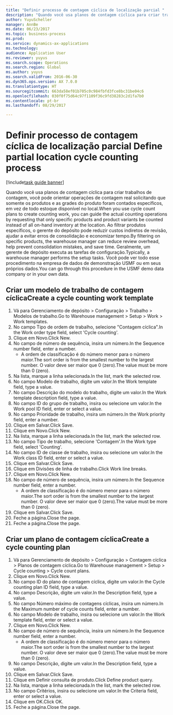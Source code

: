 ```yaml
--- 
title: "Definir processo de contagem cíclica de localização parcial "
description: "Quando você usa planos de contagem cíclica para criar trabalhos de contagem, você pode orientar operações de contagem real solicitando que somente os produtos e as grades do produto foram contados específicos, em vez de todo estoque disponível no local."
author: YuyuScheller
manager: AnnBe
ms.date: 06/23/2017
ms.topic: business-process
ms.prod: 
ms.service: dynamics-ax-applications
ms.technology: 
audience: Application User
ms.reviewer: yuyus
ms.search.scope: Operations
ms.search.region: Global
ms.author: yuyus
ms.search.validFrom: 2016-06-30
ms.dyn365.ops.version: AX 7.0.0
ms.translationtype: HT
ms.sourcegitcommit: 663da58ef01b705c0c984fbfd3fce8bc31be04c6
ms.openlocfilehash: 030f0f75d64c97f1109f36c9fd38283c2d1fa7b0
ms.contentlocale: pt-br
ms.lasthandoff: 08/29/2017

---
```

# <a name="define-partial-location-cycle-counting-process"></a><span data-ttu-id="f9142-103">Definir processo de contagem cíclica de localização parcial </span><span class="sxs-lookup"><span data-stu-id="f9142-103">Define partial location cycle counting process</span></span> 

[!include[task guide banner](../../includes/task-guide-banner.md)]

<span data-ttu-id="f9142-104">Quando você usa planos de contagem cíclica para criar trabalhos de contagem, você pode orientar operações de contagem real solicitando que somente os produtos e as grades do produto foram contados específicos, em vez de todo estoque disponível no local.</span><span class="sxs-lookup"><span data-stu-id="f9142-104">When you use cycle count plans to create counting work, you can guide the actual counting operations by requesting that only specific products and product variants be counted instead of all on-hand inventory at the location.</span></span> <span data-ttu-id="f9142-105">Ao filtrar produtos específicos, o gerente do depósito pode reduzir custos indiretos de revisão, ajudar a evitar erros de consolidação e economizar tempo.</span><span class="sxs-lookup"><span data-stu-id="f9142-105">By filtering on specific products, the warehouse manager can reduce review overhead, help prevent consolidation mistakes, and save time.</span></span> <span data-ttu-id="f9142-106">Geralmente, um gerente de depósito executa as tarefas de configuração.</span><span class="sxs-lookup"><span data-stu-id="f9142-106">Typically, a warehouse manager performs the setup tasks.</span></span> <span data-ttu-id="f9142-107">Você pode ver todo esse procedimento na empresa de dados de demonstração USMF ou em seus próprios dados.</span><span class="sxs-lookup"><span data-stu-id="f9142-107">You can go through this procedure in the USMF demo data company or in your own data.</span></span>


## <a name="create-a-cycle-counting-work-template"></a><span data-ttu-id="f9142-108">Criar um modelo de trabalho de contagem cíclica</span><span class="sxs-lookup"><span data-stu-id="f9142-108">Create a cycle counting work template</span></span>
1. <span data-ttu-id="f9142-109">Vá para Gerenciamento de depósito > Configuração > Trabalho > Modelos de trabalho.</span><span class="sxs-lookup"><span data-stu-id="f9142-109">Go to Warehouse management > Setup > Work > Work templates.</span></span>
2. <span data-ttu-id="f9142-110">No campo Tipo de ordem de trabalho, selecione "Contagem cíclica".</span><span class="sxs-lookup"><span data-stu-id="f9142-110">In the Work order type field, select 'Cycle counting'.</span></span>
3. <span data-ttu-id="f9142-111">Clique em Novo.</span><span class="sxs-lookup"><span data-stu-id="f9142-111">Click New.</span></span>
4. <span data-ttu-id="f9142-112">No campo de número de sequência, insira um número.</span><span class="sxs-lookup"><span data-stu-id="f9142-112">In the Sequence number field, enter a number.</span></span>
    * <span data-ttu-id="f9142-113">A ordem de classificação é do número menor para o número maior.</span><span class="sxs-lookup"><span data-stu-id="f9142-113">The sort order is from the smallest number to the largest number.</span></span> <span data-ttu-id="f9142-114">O valor deve ser maior que 0 (zero).</span><span class="sxs-lookup"><span data-stu-id="f9142-114">The value must be more than 0 (zero).</span></span>  
5. <span data-ttu-id="f9142-115">Na lista, marque a linha selecionada.</span><span class="sxs-lookup"><span data-stu-id="f9142-115">In the list, mark the selected row.</span></span>
6. <span data-ttu-id="f9142-116">No campo Modelo de trabalho, digite um valor.</span><span class="sxs-lookup"><span data-stu-id="f9142-116">In the Work template field, type a value.</span></span>
7. <span data-ttu-id="f9142-117">No campo Descrição do modelo do trabalho, digite um valor.</span><span class="sxs-lookup"><span data-stu-id="f9142-117">In the Work template description field, type a value.</span></span>
8. <span data-ttu-id="f9142-118">No campo ID do grupo de trabalho, insira ou selecione um valor.</span><span class="sxs-lookup"><span data-stu-id="f9142-118">In the Work pool ID field, enter or select a value.</span></span>
9. <span data-ttu-id="f9142-119">No campo Prioridade de trabalho, insira um número.</span><span class="sxs-lookup"><span data-stu-id="f9142-119">In the Work priority field, enter a number.</span></span>
10. <span data-ttu-id="f9142-120">Clique em Salvar.</span><span class="sxs-lookup"><span data-stu-id="f9142-120">Click Save.</span></span>
11. <span data-ttu-id="f9142-121">Clique em Novo.</span><span class="sxs-lookup"><span data-stu-id="f9142-121">Click New.</span></span>
12. <span data-ttu-id="f9142-122">Na lista, marque a linha selecionada.</span><span class="sxs-lookup"><span data-stu-id="f9142-122">In the list, mark the selected row.</span></span>
13. <span data-ttu-id="f9142-123">No campo Tipo de trabalho, selecione 'Contagem'.</span><span class="sxs-lookup"><span data-stu-id="f9142-123">In the Work type field, select 'Counting'.</span></span>
14. <span data-ttu-id="f9142-124">No campo ID de classe de trabalho, insira ou selecione um valor.</span><span class="sxs-lookup"><span data-stu-id="f9142-124">In the Work class ID field, enter or select a value.</span></span>
15. <span data-ttu-id="f9142-125">Clique em Salvar.</span><span class="sxs-lookup"><span data-stu-id="f9142-125">Click Save.</span></span>
16. <span data-ttu-id="f9142-126">Clique em Divisões de linha de trabalho.</span><span class="sxs-lookup"><span data-stu-id="f9142-126">Click Work line breaks.</span></span>
17. <span data-ttu-id="f9142-127">Clique em Novo.</span><span class="sxs-lookup"><span data-stu-id="f9142-127">Click New.</span></span>
18. <span data-ttu-id="f9142-128">No campo de número de sequência, insira um número.</span><span class="sxs-lookup"><span data-stu-id="f9142-128">In the Sequence number field, enter a number.</span></span>
    * <span data-ttu-id="f9142-129">A ordem de classificação é do número menor para o número maior.</span><span class="sxs-lookup"><span data-stu-id="f9142-129">The sort order is from the smallest number to the largest number.</span></span> <span data-ttu-id="f9142-130">O valor deve ser maior que 0 (zero).</span><span class="sxs-lookup"><span data-stu-id="f9142-130">The value must be more than 0 (zero).</span></span>  
19. <span data-ttu-id="f9142-131">Clique em Salvar.</span><span class="sxs-lookup"><span data-stu-id="f9142-131">Click Save.</span></span>
20. <span data-ttu-id="f9142-132">Feche a página.</span><span class="sxs-lookup"><span data-stu-id="f9142-132">Close the page.</span></span>
21. <span data-ttu-id="f9142-133">Feche a página.</span><span class="sxs-lookup"><span data-stu-id="f9142-133">Close the page.</span></span>

## <a name="create-a-cycle-counting-plan"></a><span data-ttu-id="f9142-134">Criar um plano de contagem cíclica</span><span class="sxs-lookup"><span data-stu-id="f9142-134">Create a cycle counting plan</span></span>
1. <span data-ttu-id="f9142-135">Vá para Gerenciamento de depósito > Configuração > Contagem cíclica > Planos de contagem cíclica.</span><span class="sxs-lookup"><span data-stu-id="f9142-135">Go to Warehouse management > Setup > Cycle counting > Cycle count plans.</span></span>
2. <span data-ttu-id="f9142-136">Clique em Novo.</span><span class="sxs-lookup"><span data-stu-id="f9142-136">Click New.</span></span>
3. <span data-ttu-id="f9142-137">No campo ID do plano de contagem cíclica, digite um valor.</span><span class="sxs-lookup"><span data-stu-id="f9142-137">In the Cycle counting plan ID field, type a value.</span></span>
4. <span data-ttu-id="f9142-138">No campo Descrição, digite um valor.</span><span class="sxs-lookup"><span data-stu-id="f9142-138">In the Description field, type a value.</span></span>
5. <span data-ttu-id="f9142-139">No campo Número máximo de contagens cíclicas, insira um número.</span><span class="sxs-lookup"><span data-stu-id="f9142-139">In the Maximum number of cycle counts field, enter a number.</span></span>
6. <span data-ttu-id="f9142-140">No campo Modelo de trabalho, insira ou selecione um valor.</span><span class="sxs-lookup"><span data-stu-id="f9142-140">In the Work template field, enter or select a value.</span></span>
7. <span data-ttu-id="f9142-141">Clique em Novo.</span><span class="sxs-lookup"><span data-stu-id="f9142-141">Click New.</span></span>
8. <span data-ttu-id="f9142-142">No campo de número de sequência, insira um número.</span><span class="sxs-lookup"><span data-stu-id="f9142-142">In the Sequence number field, enter a number.</span></span>
    * <span data-ttu-id="f9142-143">A ordem de classificação é do número menor para o número maior.</span><span class="sxs-lookup"><span data-stu-id="f9142-143">The sort order is from the smallest number to the largest number.</span></span> <span data-ttu-id="f9142-144">O valor deve ser maior que 0 (zero).</span><span class="sxs-lookup"><span data-stu-id="f9142-144">The value must be more than 0 (zero).</span></span>  
9. <span data-ttu-id="f9142-145">No campo Descrição, digite um valor.</span><span class="sxs-lookup"><span data-stu-id="f9142-145">In the Description field, type a value.</span></span>
10. <span data-ttu-id="f9142-146">Clique em Salvar.</span><span class="sxs-lookup"><span data-stu-id="f9142-146">Click Save.</span></span>
11. <span data-ttu-id="f9142-147">Clique em Definir consulta de produto.</span><span class="sxs-lookup"><span data-stu-id="f9142-147">Click Define product query.</span></span>
12. <span data-ttu-id="f9142-148">Na lista, marque a linha selecionada.</span><span class="sxs-lookup"><span data-stu-id="f9142-148">In the list, mark the selected row.</span></span>
13. <span data-ttu-id="f9142-149">No campo Critérios, insira ou selecione um valor.</span><span class="sxs-lookup"><span data-stu-id="f9142-149">In the Criteria field, enter or select a value.</span></span>
14. <span data-ttu-id="f9142-150">Clique em OK.</span><span class="sxs-lookup"><span data-stu-id="f9142-150">Click OK.</span></span>
15. <span data-ttu-id="f9142-151">Feche a página.</span><span class="sxs-lookup"><span data-stu-id="f9142-151">Close the page.</span></span>


